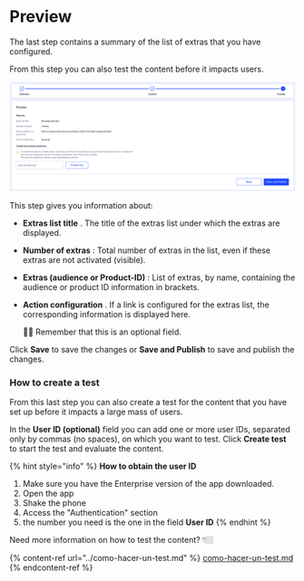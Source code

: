 Preview
=======

The last step contains a summary of the list of extras that you have configured.

From this step you can also test the content before it impacts users.

![](../.gitbook/assets/Preview.png)

This step gives you information about:

* **Extras list title** . The title of the extras list under which the extras are displayed.

* **Number of extras** : Total number of extras in the list, even if these extras are not activated \(visible\).

* **Extras \(audience or Product\-ID\)** : List of extras, by name, containing the audience or product ID information in brackets.

* **Action configuration** . If a link is configured for the extras list, the corresponding information is displayed here.

  👋🏻 Remember that this is an optional field.

Click **Save** to save the changes or **Save and Publish** to save and publish the changes.

### How to create a test

From this last step you can also create a test for the content that you have set up before it impacts a large mass of users.

In the **User ID \(optional\)** field you can add one or more user IDs, separated only by commas \(no spaces\), on which you want to test. Click **Create test** to start the test and evaluate the content.

\{% hint style="info" %\}
**How to obtain the user ID** 

1. Make sure you have the Enterprise version of the app downloaded.
2. Open the app
3. Shake the phone
4. Access the "Authentication" section
5. the number you need is the one in the field **User ID** \{% endhint %\}

Need more information on how to test the content? 👇🏼

\{% content\-ref url="../como\-hacer\-un\-test.md" %\}
[como\-hacer\-un\-test.md](../como-hacer-un-test.md)
\{% endcontent\-ref %\}

